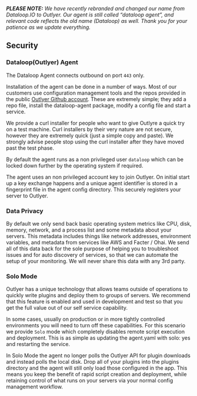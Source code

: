 _**PLEASE NOTE:** We have recently rebranded and changed our name from Dataloop.IO to Outlyer. Our agent is still called “dataloop agent”, and relevant code reflects the old name (Dataloop) as well. Thank you for your patience as we update everything._

## Security

### Dataloop(Outlyer) Agent

The Dataloop Agent connects outbound on port `443` only.

Installation of the agent can be done in a number of ways. Most of our customers use configuration management tools and the repos provided in the public [Outlyer Github account](https://github.com/outlyerapp). These are extremely simple; they add a repo file, install the dataloop-agent package, modify a config file and start a service.

We provide a curl installer for people who want to give Outlyre a quick try on a test machine. Curl installers by their very nature are not secure, however they are extremely quick (just a simple copy and paste). We strongly advise people stop using the curl installer after they have moved past the test phase.

By default the agent runs as a non privileged user `dataloop` which can be locked down further by the operating system if required.

The agent uses an non privileged account key to join Outlyer. On initial start up a key exchange happens and a unique agent identifier is stored in a fingerprint file in the agent config directory. This securely registers your server to Outlyer.

### Data Privacy

By default we only send back basic operating system metrics like CPU, disk, memory, network, and a process list and some metadata about your servers. This metadata includes things like network addresses, environment variables, and metadata from services like AWS and Facter / Ohai. We send all of this data back for the sole purpose of helping you to troubleshoot issues and for auto discovery of services, so that we can automate the setup of your monitoring. We will never share this data with any 3rd party.

### Solo Mode

Outlyer has a unique technology that allows teams outside of operations to quickly write plugins and deploy them to groups of servers. We recommend that this feature is enabled and used in development and test so that you get the full value out of our self service capability.

In some cases, usually on production or in more tightly controlled environments you will need to turn off these capabilities. For this scenario we provide `Solo` mode which completely disables remote script execution and deployment. This is as simple as updating the agent.yaml with solo: yes and restarting the service.

In Solo Mode the agent no longer polls the Outlyer API for plugin downloads and instead polls the local disk. Drop all of your plugins into the plugins directory and the agent will still only load those configured in the app. This means you keep the benefit of rapid script creation and deployment, while retaining control of what runs on your servers via your normal config management workflow.
